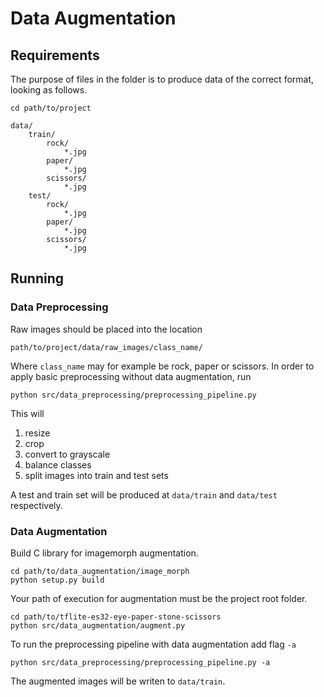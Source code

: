# Data Augmentation

## Requirements

The purpose of files in the folder is to produce data of the correct format, looking as follows.

    cd path/to/project

    data/
        train/
            rock/
                *.jpg
            paper/
                *.jpg
            scissors/
                *.jpg
        test/
            rock/
                *.jpg
            paper/
                *.jpg
            scissors/
                *.jpg

## Running

### Data Preprocessing

Raw images should be placed into the location

    path/to/project/data/raw_images/class_name/

Where `class_name` may for example be rock, paper or scissors.
In order to apply basic preprocessing without data augmentation, run

    python src/data_preprocessing/preprocessing_pipeline.py

This will

1. resize
2. crop
3. convert to grayscale
4. balance classes
5. split images into train and test sets

A test and train set will be produced at `data/train` and `data/test` respectively.

### Data Augmentation

Build C library for imagemorph augmentation.

    cd path/to/data_augmentation/image_morph
    python setup.py build

Your path of execution for augmentation must be the project root folder.

    cd path/to/tflite-es32-eye-paper-stone-scissors
    python src/data_augmentation/augment.py

To run the preprocessing pipeline with data augmentation add flag `-a`

    python src/data_preprocessing/preprocessing_pipeline.py -a

The augmented images will be writen to `data/train`.
